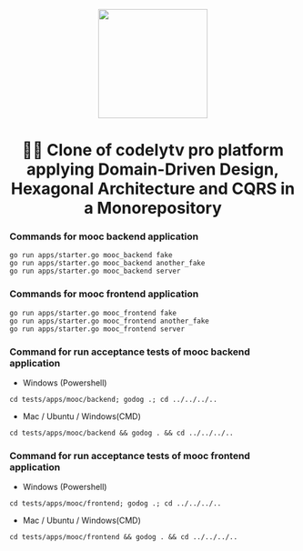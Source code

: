 <p align="center">
  <a href="http://codely.tv">
    <img src="http://codely.tv/wp-content/uploads/2016/05/cropped-logo-codelyTV.png" width="192px" height="192px"/>
  </a>
</p>

<h1 align="center">
  🐘🎯 Clone of codelytv pro platform applying Domain-Driven Design, Hexagonal Architecture and CQRS in a Monorepository
</h1>

### Commands for mooc backend application
```
go run apps/starter.go mooc_backend fake
go run apps/starter.go mooc_backend another_fake
go run apps/starter.go mooc_backend server
```

### Commands for mooc frontend application
```
go run apps/starter.go mooc_frontend fake
go run apps/starter.go mooc_frontend another_fake
go run apps/starter.go mooc_frontend server
```

### Command for run acceptance tests of mooc backend application
- Windows (Powershell)
```
cd tests/apps/mooc/backend; godog .; cd ../../../..
```

- Mac / Ubuntu / Windows(CMD)
```
cd tests/apps/mooc/backend && godog . && cd ../../../..
```

### Command for run acceptance tests of mooc frontend application
- Windows (Powershell)
```
cd tests/apps/mooc/frontend; godog .; cd ../../../..
```

- Mac / Ubuntu / Windows(CMD)
```
cd tests/apps/mooc/frontend && godog . && cd ../../../..
```
